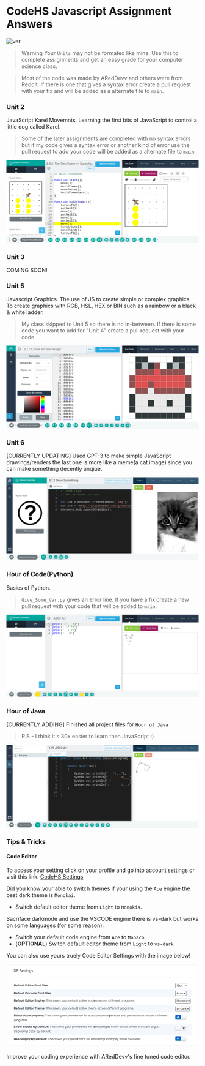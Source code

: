 # CodeHS Javascript Assignment Answers
![ver](https://img.shields.io/badge/version-2.2.9-bright=green?style=flat-square)

> Warning Your `Units` may not be formated like mine. Use this to complete assignments and get an easy grade for your computer science class.

> Most of the code was made by ARedDevv and others were from Reddit. If there is one that gives a syntax error create a pull request with your fix and will be added as a alternate file to `main`.

### Unit 2

JavaScript Karel Movemnts. Learning the first bits of JavaScript to control a little dog called Karel.
> Some of the later assignments are completed with no syntax errors but if my code gives a syntax error or another kind of error use the pull request to add your code will be added as a alternate file to `main`.

![Example U2](https://github.com/ARedDevv/CodeHS-Assignment-Answers/blob/main/images/Screenshot%202023-02-10%209.53.17%20AM.png?raw=true)

### Unit 3

COMING SOON!

### Unit 5

Javascript Graphics. The use of JS to create simple or complex graphics. To create graphics with RGB, HSL, HEX or BIN such as a rainbow or a black & white ladder. 
> My class skipped to Unit 5 so there is no in-between. If there is some code you want to add for "Unit 4" create a pull request with your code.

![Example U5](https://github.com/ARedDevv/CodeHS-Assignment-Answers/blob/main/images/Screenshot%202023-02-10%209.57.14%20AM.png?raw=true)

### Unit 6

[CURRENTLY UPDATING] Used GPT-3 to make simple JavaScript drawings/renders the last one is more like a meme(a cat image) since you can make something decently unqiue.

![Example U6](https://github.com/ARedDevv/CodeHS-Assignment-Answers/blob/main/images/Screenshot%202023-02-10%2010.03.26%20AM.png?raw=true)


### Hour of Code(Python)

Basics of Python.
> `Give_Some_Var.py` gives an error line. If you have a fix create a new pull request with your code that will be added to `main`.

![Example HoC](https://github.com/ARedDevv/CodeHS-Assignment-Answers/blob/main/images/Screenshot%202023-02-10%2010.12.43%20AM.png?raw=true)

### Hour of Java

[CURRENTLY ADDING] Finished all project files for `Hour of Java`
> P.S - I think it's 30x easier to learn then JavaScript :)

![Example of HoJ](https://github.com/ARedDevv/CodeHS-Assignment-Answers/blob/main/images/Screenshot%202023-02-10%2010.09.29%20AM.png?raw=true)

### Tips & Tricks

#### Code Editor

To access your setting click on your profile and go into account settings or visit this link. [CodeHS Settings](https://codehs.com/settings?tab=ide)

Did you know your able to switch themes if your using the `Ace` engine the best dark theme is `Monokai`.
  - Switch default editor theme from `Light` to `Monokia`.

Sacriface darkmode and use the VSCODE engine there is vs-dark but works on some languages (for some reason).
  - Switch your default code engine from `Ace` to `Monaco`
  - (**OPTIONAL**) Switch default editor theme from `Light` to `vs-dark`

You can also use yours truely Code Editor Settings with the image below!

![ARedDevv's Editor](https://github.com/ARedDevv/CodeHS-Assignment-Answers/blob/main/images/Screenshot%202023-02-10%2010.38.38%20AM.png?raw=true)

Improve your coding experience with ARedDevv's fine toned code editor.


